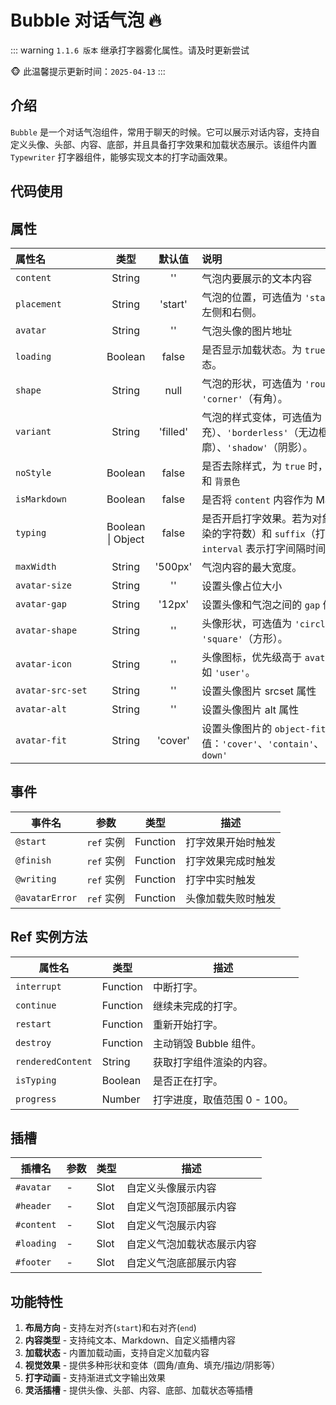 # Bubble 对话气泡 🔥

::: warning
`1.1.6 版本` 继承打字器雾化属性。请及时更新尝试

🐵 此温馨提示更新时间：`2025-04-13`
:::

## 介绍

`Bubble` 是一个对话气泡组件，常用于聊天的时候。它可以展示对话内容，支持自定义头像、头部、内容、底部，并且具备打字效果和加载状态展示。该组件内置 `Typewriter` 打字器组件，能够实现文本的打字动画效果。

## 代码使用

<demo src="./demos/content.vue"></demo>

<demo src="./demos/avatar-and-placement.vue"></demo>

<demo src="./demos/header-and-footer.vue"></demo>

<demo src="./demos/loading.vue"></demo>

<demo src="./demos/typing.vue"></demo>

<demo src="./demos/is-markdown.vue"></demo>

<demo src="./demos/is-fog.vue"></demo>

<demo src="./demos/content-customize.vue"></demo>

<demo src="./demos/variant-and-shape.vue"></demo>

<demo src="./demos/customized.vue"></demo>

## 属性

| <div style="width: 130px">属性名</div>        | 类型              | 默认值   | 说明                                                         |
| :------------ | :---------------: | :------: | :----------------------------------------------------------- |
| `content`     | String            | ''       | 气泡内要展示的文本内容              |
| `placement`   | String            | 'start'  | 气泡的位置，可选值为 `'start'` 或 `'end'`，分别表示左侧和右侧。 |
| `avatar`   | String            | ''  | 气泡头像的图片地址                          |
| `loading`     | Boolean           | false    | 是否显示加载状态。为 `true` 时，气泡内会显示加载状态。       |
| `shape`       | String            | null     | 气泡的形状，可选值为 `'round'`（圆角）或 `'corner'`（有角）。 |
| `variant`     | String            | 'filled' | 气泡的样式变体，可选值为 `'filled'`（填充）、`'borderless'`（无边框）、`'outlined'`（轮廓）、`'shadow'`（阴影）。 |
| `noStyle` | Boolean           | false    | 是否去除样式，为 `true` 时，将去除气泡内置 `padding` 和 `背景色`                        |
| `isMarkdown`  | Boolean           | false    | 是否将 `content` 内容作为 Markdown 格式处理。                |
| `typing`      | Boolean \| Object | false    | 是否开启打字效果。若为对象，可设置 `setp`（每次渲染的字符数）和 `suffix`（打字光标后缀内容）。`interval` 表示打字间隔时间，单位为 `ms`。 |
| `maxWidth`    | String            | '500px'  | 气泡内容的最大宽度。                                         |
| `avatar-size` | String            | ''    | 设置头像占位大小                                             |
| `avatar-gap`  | String            | '12px'   | 设置头像和气泡之间的 `gap`  值                               |
| `avatar-shape`      | String            | ''       | 头像形状，可选值为 `'circle'`（圆形）或 `'square'`（方形）。 |
| `avatar-icon`  | String            | ''       | 头像图标，优先级高于 `avatar`，支持传入图标名称，如 `'user'`。 |
| `avatar-src-set` | String            | ''       | 设置头像图片 srcset 属性 |
| `avatar-alt` | String            | ''       | 设置头像图片 alt 属性 |
| `avatar-fit` | String            | 'cover'      | 设置头像图片的 `object-fit` 属性,可选属性值：`'cover'`、`'contain'`、`'fill'`、`'none'`、`'scale-down'` |

## 事件

| 事件名       | 参数  | 类型       | 描述                                         |
| ------------ | ------------ |--- | -------------------------------------------- |
| `@start` | `ref` 实例 | Function | 打字效果开始时触发 |
| `@finish` | `ref` 实例 | Function | 打字效果完成时触发 |
| `@writing` | `ref` 实例 | Function | 打字中实时触发 |
| `@avatarError` | `ref` 实例 | Function | 头像加载失败时触发 |

## Ref 实例方法

| 属性名       | 类型         | 描述                                         |
| ----------- | ------------ | -------------------------------------------- |
| `interrupt` | Function | 中断打字。                               |
| `continue`   | Function | 继续未完成的打字。                               |
| `restart`   | Function | 重新开始打字。                               |
| `destroy`   | Function | 主动销毁 Bubble 组件。                               |
| `renderedContent` | String | 获取打字组件渲染的内容。                    |
| `isTyping`  | Boolean |  是否正在打字。                             |
| `progress`  | Number | 打字进度，取值范围 0 - 100。                     |

## 插槽

| 插槽名       | 参数  | 类型       | 描述                                         |
| ------------ | ------------ |--- | -------------------------------------------- |
| `#avatar` | - | Slot | 自定义头像展示内容 |
| `#header` | - | Slot | 自定义气泡顶部展示内容 |
| `#content` | - | Slot | 自定义气泡展示内容 |
| `#loading` | - | Slot | 自定义气泡加载状态展示内容 |
| `#footer` | - | Slot | 自定义气泡底部展示内容 |

## 功能特性

1. **布局方向** - 支持左对齐(`start`)和右对齐(`end`)
2. **内容类型** - 支持纯文本、Markdown、自定义插槽内容
3. **加载状态** - 内置加载动画，支持自定义加载内容
4. **视觉效果** - 提供多种形状和变体（圆角/直角、填充/描边/阴影等）
5. **打字动画** - 支持渐进式文字输出效果
6. **灵活插槽** - 提供头像、头部、内容、底部、加载状态等插槽
